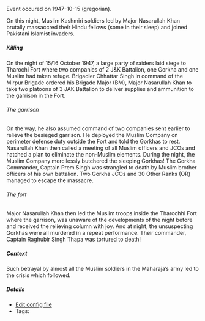 Event occured on 1947-10-15 (gregorian). 

On this night, Muslim Kashmiri soldiers led by Major Nasarullah Khan brutally massaccred their Hindu fellows (some in their sleep) and joined Pakistani Islamist invaders.

##### Killing 
On the night of 15/16 October 1947, a large party of raiders laid siege to Tharochi Fort where two companies of 2 J&K Battalion, one Gorkha and one Muslim had taken refuge. Brigadier Chhattar Singh in command of the Mirpur Brigade ordered his Brigade Major (BM), Major Nasarullah Khan to take two platoons of 3 JAK Battalion to deliver supplies and ammunition to the garrison in the Fort. 

###### The garrison
On the way, he also assumed command of two companies sent earlier to relieve the besieged garrison. He deployed the Muslim Company on perimeter defense duty outside the Fort and told the Gorkhas to rest. Nasarullah Khan then called a meeting of all Muslim officers and JCOs and hatched a plan to eliminate the non-Muslim elements. During the night, the Muslim Company mercilessly butchered the sleeping Gorkhas! The Gorkha Commander, Captain Prem Singh was strangled to death by Muslim brother officers of his own battalion. Two Gorkha JCOs and 30 Other Ranks (OR) managed to escape the massacre.

###### The fort
Major Nasarullah Khan then led the Muslim troops inside the Tharochhi Fort where the garrison, was unaware of the developments of the night before and received the relieving column with joy. And at night, the unsuspecting Gorkhas were all murdered in a repeat performance. Their commander, Captain Raghubir Singh Thapa was tortured to death!

##### Context
Such betrayal by almost all the Muslim soldiers in the Maharaja’s army led to the crisis which followed.

##### Details
- [Edit config file](https://github.com/jyotisham/adyatithi/blob/master/test_repo/gregorian/day/10/15/throchi-durge_goraxa-sainika-nighAtaH.toml)
- Tags: 

